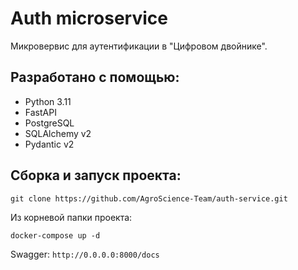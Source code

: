 # Auth microservice
Микровервис для аутентификации в "Цифровом двойнике".

## Разработано с помощью:
- Python 3.11
- FastAPI
- PostgreSQL 
- SQLAlchemy v2
- Pydantic v2

## Сборка и запуск проекта:
    git clone https://github.com/AgroScience-Team/auth-service.git
    
Из корневой папки проекта:

    docker-compose up -d 

Swagger: `http://0.0.0.0:8000/docs`